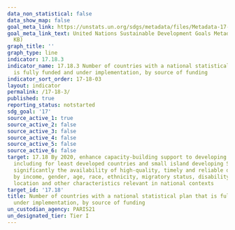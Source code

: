 ```yaml
---
data_non_statistical: false
data_show_map: false
goal_meta_link: https://unstats.un.org/sdgs/metadata/files/Metadata-17-18-03.pdf
goal_meta_link_text: United Nations Sustainable Development Goals Metadata (PDF 345
  KB)
graph_title: ''
graph_type: line
indicator: 17.18.3
indicator_name: 17.18.3 Number of countries with a national statistical plan that
  is fully funded and under implementation, by source of funding
indicator_sort_order: 17-18-03
layout: indicator
permalink: /17-18-3/
published: true
reporting_status: notstarted
sdg_goal: '17'
source_active_1: true
source_active_2: false
source_active_3: false
source_active_4: false
source_active_5: false
source_active_6: false
target: 17.18 By 2020, enhance capacity-building support to developing countries,
  including for least developed countries and small island developing States, to increase
  significantly the availability of high-quality, timely and reliable data disaggregated
  by income, gender, age, race, ethnicity, migratory status, disability, Geographical
  location and other characteristics relevant in national contexts
target_id: '17.18'
title: Number of countries with a national statistical plan that is fully funded and
  under implementation, by source of funding
un_custodian_agency: PARIS21
un_designated_tier: Tier I
---
```

